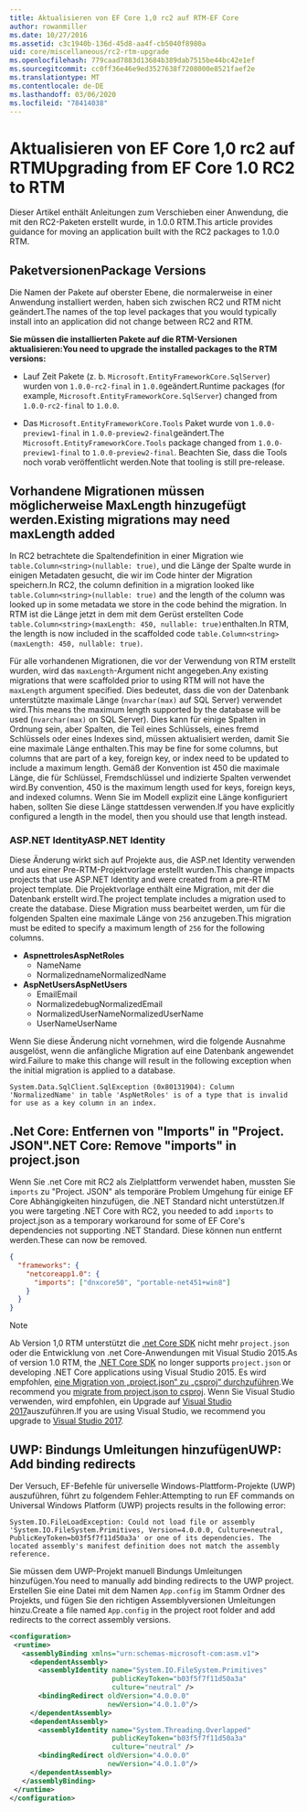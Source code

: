 ```yaml
---
title: Aktualisieren von EF Core 1,0 rc2 auf RTM-EF Core
author: rowanmiller
ms.date: 10/27/2016
ms.assetid: c3c1940b-136d-45d8-aa4f-cb5040f8980a
uid: core/miscellaneous/rc2-rtm-upgrade
ms.openlocfilehash: 779caad7883d13684b389dab7515be44bc42e1ef
ms.sourcegitcommit: cc0ff36e46e9ed3527638f7208000e8521faef2e
ms.translationtype: MT
ms.contentlocale: de-DE
ms.lasthandoff: 03/06/2020
ms.locfileid: "78414038"
---
```

# <a name="upgrading-from-ef-core-10-rc2-to-rtm"></a><span data-ttu-id="28921-102">Aktualisieren von EF Core 1,0 rc2 auf RTM</span><span class="sxs-lookup"><span data-stu-id="28921-102">Upgrading from EF Core 1.0 RC2 to RTM</span></span>

<span data-ttu-id="28921-103">Dieser Artikel enthält Anleitungen zum Verschieben einer Anwendung, die mit den RC2-Paketen erstellt wurde, in 1.0.0 RTM.</span><span class="sxs-lookup"><span data-stu-id="28921-103">This article provides guidance for moving an application built with the RC2 packages to 1.0.0 RTM.</span></span>

## <a name="package-versions"></a><span data-ttu-id="28921-104">Paketversionen</span><span class="sxs-lookup"><span data-stu-id="28921-104">Package Versions</span></span>

<span data-ttu-id="28921-105">Die Namen der Pakete auf oberster Ebene, die normalerweise in einer Anwendung installiert werden, haben sich zwischen RC2 und RTM nicht geändert.</span><span class="sxs-lookup"><span data-stu-id="28921-105">The names of the top level packages that you would typically install into an application did not change between RC2 and RTM.</span></span>

<span data-ttu-id="28921-106">**Sie müssen die installierten Pakete auf die RTM-Versionen aktualisieren:**</span><span class="sxs-lookup"><span data-stu-id="28921-106">**You need to upgrade the installed packages to the RTM versions:**</span></span>

* <span data-ttu-id="28921-107">Lauf Zeit Pakete (z. b. `Microsoft.EntityFrameworkCore.SqlServer`) wurden von `1.0.0-rc2-final` in `1.0.0`geändert.</span><span class="sxs-lookup"><span data-stu-id="28921-107">Runtime packages (for example, `Microsoft.EntityFrameworkCore.SqlServer`) changed from `1.0.0-rc2-final` to `1.0.0`.</span></span>

* <span data-ttu-id="28921-108">Das `Microsoft.EntityFrameworkCore.Tools` Paket wurde von `1.0.0-preview1-final` in `1.0.0-preview2-final`geändert.</span><span class="sxs-lookup"><span data-stu-id="28921-108">The `Microsoft.EntityFrameworkCore.Tools` package changed from `1.0.0-preview1-final` to `1.0.0-preview2-final`.</span></span> <span data-ttu-id="28921-109">Beachten Sie, dass die Tools noch vorab veröffentlicht werden.</span><span class="sxs-lookup"><span data-stu-id="28921-109">Note that tooling is still pre-release.</span></span>

## <a name="existing-migrations-may-need-maxlength-added"></a><span data-ttu-id="28921-110">Vorhandene Migrationen müssen möglicherweise MaxLength hinzugefügt werden.</span><span class="sxs-lookup"><span data-stu-id="28921-110">Existing migrations may need maxLength added</span></span>

<span data-ttu-id="28921-111">In RC2 betrachtete die Spaltendefinition in einer Migration wie `table.Column<string>(nullable: true)`, und die Länge der Spalte wurde in einigen Metadaten gesucht, die wir im Code hinter der Migration speichern.</span><span class="sxs-lookup"><span data-stu-id="28921-111">In RC2, the column definition in a migration looked like `table.Column<string>(nullable: true)` and the length of the column was looked up in some metadata we store in the code behind the migration.</span></span> <span data-ttu-id="28921-112">In RTM ist die Länge jetzt in dem mit dem Gerüst erstellten Code `table.Column<string>(maxLength: 450, nullable: true)`enthalten.</span><span class="sxs-lookup"><span data-stu-id="28921-112">In RTM, the length is now included in the scaffolded code `table.Column<string>(maxLength: 450, nullable: true)`.</span></span>

<span data-ttu-id="28921-113">Für alle vorhandenen Migrationen, die vor der Verwendung von RTM erstellt wurden, wird das `maxLength`-Argument nicht angegeben.</span><span class="sxs-lookup"><span data-stu-id="28921-113">Any existing migrations that were scaffolded prior to using RTM will not have the `maxLength` argument specified.</span></span> <span data-ttu-id="28921-114">Dies bedeutet, dass die von der Datenbank unterstützte maximale Länge (`nvarchar(max)` auf SQL Server) verwendet wird.</span><span class="sxs-lookup"><span data-stu-id="28921-114">This means the maximum length supported by the database will be used (`nvarchar(max)` on SQL Server).</span></span> <span data-ttu-id="28921-115">Dies kann für einige Spalten in Ordnung sein, aber Spalten, die Teil eines Schlüssels, eines fremd Schlüssels oder eines Indexes sind, müssen aktualisiert werden, damit Sie eine maximale Länge enthalten.</span><span class="sxs-lookup"><span data-stu-id="28921-115">This may be fine for some columns, but columns that are part of a key, foreign key, or index need to be updated to include a maximum length.</span></span> <span data-ttu-id="28921-116">Gemäß der Konvention ist 450 die maximale Länge, die für Schlüssel, Fremdschlüssel und indizierte Spalten verwendet wird.</span><span class="sxs-lookup"><span data-stu-id="28921-116">By convention, 450 is the maximum length used for keys, foreign keys, and indexed columns.</span></span> <span data-ttu-id="28921-117">Wenn Sie im Modell explizit eine Länge konfiguriert haben, sollten Sie diese Länge stattdessen verwenden.</span><span class="sxs-lookup"><span data-stu-id="28921-117">If you have explicitly configured a length in the model, then you should use that length instead.</span></span>

### <a name="aspnet-identity"></a><span data-ttu-id="28921-118">ASP.NET Identity</span><span class="sxs-lookup"><span data-stu-id="28921-118">ASP.NET Identity</span></span>

<span data-ttu-id="28921-119">Diese Änderung wirkt sich auf Projekte aus, die ASP.net Identity verwenden und aus einer Pre-RTM-Projektvorlage erstellt wurden.</span><span class="sxs-lookup"><span data-stu-id="28921-119">This change impacts projects that use ASP.NET Identity and were created from a pre-RTM project template.</span></span> <span data-ttu-id="28921-120">Die Projektvorlage enthält eine Migration, mit der die Datenbank erstellt wird.</span><span class="sxs-lookup"><span data-stu-id="28921-120">The project template includes a migration used to create the database.</span></span> <span data-ttu-id="28921-121">Diese Migration muss bearbeitet werden, um für die folgenden Spalten eine maximale Länge von `256` anzugeben.</span><span class="sxs-lookup"><span data-stu-id="28921-121">This migration must be edited to specify a maximum length of `256` for the following columns.</span></span>

* <span data-ttu-id="28921-122">**Aspnettroles**</span><span class="sxs-lookup"><span data-stu-id="28921-122">**AspNetRoles**</span></span>
  * <span data-ttu-id="28921-123">Name</span><span class="sxs-lookup"><span data-stu-id="28921-123">Name</span></span>
  * <span data-ttu-id="28921-124">Normalizedname</span><span class="sxs-lookup"><span data-stu-id="28921-124">NormalizedName</span></span>
* <span data-ttu-id="28921-125">**AspNetUsers**</span><span class="sxs-lookup"><span data-stu-id="28921-125">**AspNetUsers**</span></span>
  * <span data-ttu-id="28921-126">Email</span><span class="sxs-lookup"><span data-stu-id="28921-126">Email</span></span>
  * <span data-ttu-id="28921-127">Normalizedebug</span><span class="sxs-lookup"><span data-stu-id="28921-127">NormalizedEmail</span></span>
  * <span data-ttu-id="28921-128">NormalizedUserName</span><span class="sxs-lookup"><span data-stu-id="28921-128">NormalizedUserName</span></span>
  * <span data-ttu-id="28921-129">UserName</span><span class="sxs-lookup"><span data-stu-id="28921-129">UserName</span></span>

<span data-ttu-id="28921-130">Wenn Sie diese Änderung nicht vornehmen, wird die folgende Ausnahme ausgelöst, wenn die anfängliche Migration auf eine Datenbank angewendet wird.</span><span class="sxs-lookup"><span data-stu-id="28921-130">Failure to make this change will result in the following exception when the initial migration is applied to a database.</span></span>

``` Console
System.Data.SqlClient.SqlException (0x80131904): Column 'NormalizedName' in table 'AspNetRoles' is of a type that is invalid for use as a key column in an index.
```

## <a name="net-core-remove-imports-in-projectjson"></a><span data-ttu-id="28921-131">.Net Core: Entfernen von "Imports" in "Project. JSON"</span><span class="sxs-lookup"><span data-stu-id="28921-131">.NET Core: Remove "imports" in project.json</span></span>

<span data-ttu-id="28921-132">Wenn Sie .net Core mit RC2 als Zielplattform verwendet haben, mussten Sie `imports` zu "Project. JSON" als temporäre Problem Umgehung für einige EF Core Abhängigkeiten hinzufügen, die .NET Standard nicht unterstützen.</span><span class="sxs-lookup"><span data-stu-id="28921-132">If you were targeting .NET Core with RC2, you needed to add `imports` to project.json as a temporary workaround for some of EF Core's dependencies not supporting .NET Standard.</span></span> <span data-ttu-id="28921-133">Diese können nun entfernt werden.</span><span class="sxs-lookup"><span data-stu-id="28921-133">These can now be removed.</span></span>

``` json
{
  "frameworks": {
    "netcoreapp1.0": {
      "imports": ["dnxcore50", "portable-net451+win8"]
    }
  }
}
```

> [!NOTE]  
> <span data-ttu-id="28921-134">Ab Version 1,0 RTM unterstützt die [.net Core SDK](https://www.microsoft.com/net/download/core) nicht mehr `project.json` oder die Entwicklung von .net Core-Anwendungen mit Visual Studio 2015.</span><span class="sxs-lookup"><span data-stu-id="28921-134">As of version 1.0 RTM, the [.NET Core SDK](https://www.microsoft.com/net/download/core) no longer supports `project.json` or developing .NET Core applications using Visual Studio 2015.</span></span> <span data-ttu-id="28921-135">Es wird empfohlen, [eine Migration von „project.json“ zu „csproj“ durchzuführen](https://docs.microsoft.com/dotnet/articles/core/migration/).</span><span class="sxs-lookup"><span data-stu-id="28921-135">We recommend you [migrate from project.json to csproj](https://docs.microsoft.com/dotnet/articles/core/migration/).</span></span> <span data-ttu-id="28921-136">Wenn Sie Visual Studio verwenden, wird empfohlen, ein Upgrade auf [Visual Studio 2017](https://www.visualstudio.com/downloads/)auszuführen.</span><span class="sxs-lookup"><span data-stu-id="28921-136">If you are using Visual Studio, we recommend you upgrade to [Visual Studio 2017](https://www.visualstudio.com/downloads/).</span></span>

## <a name="uwp-add-binding-redirects"></a><span data-ttu-id="28921-137">UWP: Bindungs Umleitungen hinzufügen</span><span class="sxs-lookup"><span data-stu-id="28921-137">UWP: Add binding redirects</span></span>

<span data-ttu-id="28921-138">Der Versuch, EF-Befehle für universelle Windows-Plattform-Projekte (UWP) auszuführen, führt zu folgendem Fehler:</span><span class="sxs-lookup"><span data-stu-id="28921-138">Attempting to run EF commands on Universal Windows Platform (UWP) projects results in the following error:</span></span>

```output
System.IO.FileLoadException: Could not load file or assembly 'System.IO.FileSystem.Primitives, Version=4.0.0.0, Culture=neutral, PublicKeyToken=b03f5f7f11d50a3a' or one of its dependencies. The located assembly's manifest definition does not match the assembly reference.
```

<span data-ttu-id="28921-139">Sie müssen dem UWP-Projekt manuell Bindungs Umleitungen hinzufügen.</span><span class="sxs-lookup"><span data-stu-id="28921-139">You need to manually add binding redirects to the UWP project.</span></span> <span data-ttu-id="28921-140">Erstellen Sie eine Datei mit dem Namen `App.config` im Stamm Ordner des Projekts, und fügen Sie den richtigen Assemblyversionen Umleitungen hinzu.</span><span class="sxs-lookup"><span data-stu-id="28921-140">Create a file named `App.config` in the project root folder and add redirects to the correct assembly versions.</span></span>

```xml
<configuration>
 <runtime>
   <assemblyBinding xmlns="urn:schemas-microsoft-com:asm.v1">
     <dependentAssembly>
       <assemblyIdentity name="System.IO.FileSystem.Primitives"
                         publicKeyToken="b03f5f7f11d50a3a"
                         culture="neutral" />
       <bindingRedirect oldVersion="4.0.0.0"
                        newVersion="4.0.1.0"/>
     </dependentAssembly>
     <dependentAssembly>
       <assemblyIdentity name="System.Threading.Overlapped"
                         publicKeyToken="b03f5f7f11d50a3a"
                         culture="neutral" />
       <bindingRedirect oldVersion="4.0.0.0"
                        newVersion="4.0.1.0"/>
     </dependentAssembly>
   </assemblyBinding>
 </runtime>
</configuration>
```
